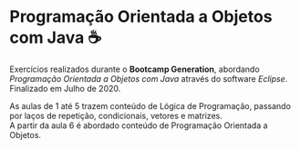 # Programação Orientada a Objetos com Java :coffee:

Exercícios realizados durante o **Bootcamp Generation**, abordando *Programação Orientada a Objetos com Java* através do software *Eclipse*. Finalizado em Julho de 2020.

As aulas de 1 até 5 trazem conteúdo de Lógica de Programação, passando por laços de repetição, condicionais, vetores e matrizes.  
A partir da aula 6 é abordado conteúdo de Programação Orientada a Objetos.
